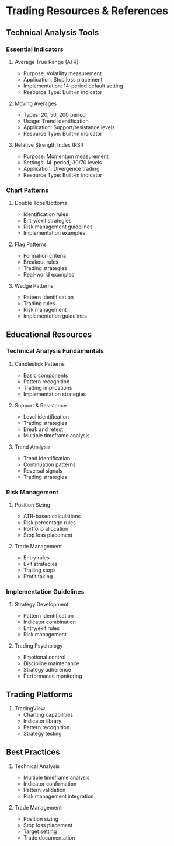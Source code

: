 # Trading Resources & References

## Technical Analysis Tools

### Essential Indicators
1. Average True Range (ATR)
   - Purpose: Volatility measurement
   - Application: Stop loss placement
   - Implementation: 14-period default setting
   - Resource Type: Built-in indicator

2. Moving Averages
   - Types: 20, 50, 200 period
   - Usage: Trend identification
   - Application: Support/resistance levels
   - Resource Type: Built-in indicator

3. Relative Strength Index (RSI)
   - Purpose: Momentum measurement
   - Settings: 14-period, 30/70 levels
   - Application: Divergence trading
   - Resource Type: Built-in indicator

### Chart Patterns
1. Double Tops/Bottoms
   - Identification rules
   - Entry/exit strategies
   - Risk management guidelines
   - Implementation examples

2. Flag Patterns
   - Formation criteria
   - Breakout rules
   - Trading strategies
   - Real-world examples

3. Wedge Patterns
   - Pattern identification
   - Trading rules
   - Risk management
   - Implementation guidelines

## Educational Resources

### Technical Analysis Fundamentals
1. Candlestick Patterns
   - Basic components
   - Pattern recognition
   - Trading implications
   - Implementation strategies

2. Support & Resistance
   - Level identification
   - Trading strategies
   - Break and retest
   - Multiple timeframe analysis

3. Trend Analysis
   - Trend identification
   - Continuation patterns
   - Reversal signals
   - Trading strategies

### Risk Management
1. Position Sizing
   - ATR-based calculations
   - Risk percentage rules
   - Portfolio allocation
   - Stop loss placement

2. Trade Management
   - Entry rules
   - Exit strategies
   - Trailing stops
   - Profit taking

### Implementation Guidelines
1. Strategy Development
   - Pattern identification
   - Indicator combination
   - Entry/exit rules
   - Risk management

2. Trading Psychology
   - Emotional control
   - Discipline maintenance
   - Strategy adherence
   - Performance monitoring

## Trading Platforms
1. TradingView
   - Charting capabilities
   - Indicator library
   - Pattern recognition
   - Strategy testing

## Best Practices
1. Technical Analysis
   - Multiple timeframe analysis
   - Indicator confirmation
   - Pattern validation
   - Risk management integration

2. Trade Management
   - Position sizing
   - Stop loss placement
   - Target setting
   - Trade documentation 